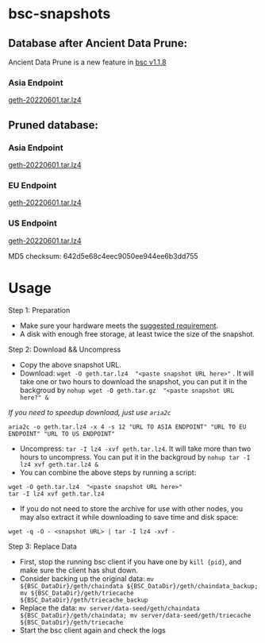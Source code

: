 
# bsc-snapshots

## Database after Ancient Data Prune:

Ancient Data Prune is a new feature in [bsc v1.1.8](https://github.com/binance-chain/bsc/releases/tag/v1.1.8)

### Asia Endpoint


[geth-20220601.tar.lz4
](https://tf-dex-prod-public-snapshot-site1.s3-accelerate.amazonaws.com/geth-20220601-prune-ancient.tar.lz4?AWSAccessKeyId=AKIAYINE6SBQPUZDDRRO&Signature=IydCQDKFpTOJKG%2Flpta5cZp5Ct8%3D&Expires=1656765696
)


## Pruned database:


### Asia Endpoint


[geth-20220601.tar.lz4
](https://tf-dex-prod-public-snapshot-site1.s3-accelerate.amazonaws.com/geth-20220601.tar.lz4?AWSAccessKeyId=AKIAYINE6SBQPUZDDRRO&Signature=MfXgrZtCdHopAJ1pnIyMX%2F2kbd0%3D&Expires=1656765695
)

### EU Endpoint


[geth-20220601.tar.lz4
](https://tf-dex-prod-public-snapshot.s3-accelerate.amazonaws.com/geth-20220601.tar.lz4?AWSAccessKeyId=AKIAYINE6SBQPUZDDRRO&Signature=JJP9gXpEbRALywZVFV6skNzxSbE%3D&Expires=1656765695
)


### US Endpoint


[geth-20220601.tar.lz4
](https://tf-dex-prod-public-snapshot-site3.s3-accelerate.amazonaws.com/geth-20220601.tar.lz4?AWSAccessKeyId=AKIAYINE6SBQPUZDDRRO&Signature=9QEvY4GhEUzKJf%2BQD0u2vsCCxbM%3D&Expires=1656765695
)

MD5 checksum: 642d5e68c4eec9050ee944ee6b3dd755



# Usage 

Step 1: Preparation
- Make sure your hardware meets the [suggested requirement](https://docs.binance.org/smart-chain/developer/fullnode.html).
- A disk with enough free storage, at least twice the size of the snapshot.

Step 2: Download && Uncompress
- Copy the above snapshot URL.
- Download:  `wget -O geth.tar.lz4  "<paste snapshot URL here>"` . It will take one or two hours to download the snapshot, you can put it in the backgroud by `nohup wget -O geth.tar.gz  "<paste snapshot URL here?" &`


*If you need to speedup download, just use `aria2c`*
```
aria2c -o geth.tar.lz4 -x 4 -s 12 "URL TO ASIA ENDPOINT" "URL TO EU ENDPOINT" "URL TO US ENDPOINT"
```


- Uncompress: `tar -I lz4 -xvf geth.tar.lz4`. It will take more than two hours to uncompress. You can put it in the backgroud by `nohup tar -I lz4 xvf geth.tar.lz4 &`
- You can combine the above steps by running a script:
```
wget -O geth.tar.lz4  "<paste snapshot URL here>"
tar -I lz4 xvf geth.tar.lz4
```


- If you do not need to store the archive for use with other nodes, you may also extract it while downloading to save time and disk space:
```
wget -q -O - <snapshot URL> | tar -I lz4 -xvf -
```


Step 3: Replace Data
- First, stop the running bsc client if you have one by `kill {pid}`, and make sure the client has shut down.
- Consider backing up the original data: `mv ${BSC_DataDir}/geth/chaindata ${BSC_DataDir}/geth/chaindata_backup; mv ${BSC_DataDir}/geth/triecache ${BSC_DataDir}/geth/triecache_backup`
- Replace the data: `mv server/data-seed/geth/chaindata ${BSC_DataDir}/geth/chaindata; mv server/data-seed/geth/triecache ${BSC_DataDir}/geth/triecache`
- Start the bsc client again and check the logs

